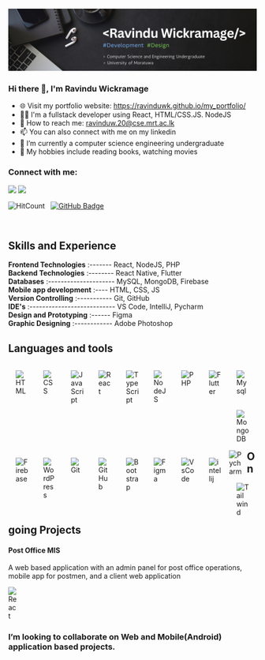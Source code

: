 ![Design and Development](https://github.com/RavinduWK/RavinduWK/blob/main/Banner_2.png)

### Hi there 👋, I'm Ravindu Wickramage
- 🌐 Visit my portfolio website: https://ravinduwk.github.io/my_portfolio/ 
- 🧑🏻 I'm a fullstack developer using React, HTML/CSS.JS. NodeJS
- 📧 How to reach me: ravinduw.20@cse.mrt.ac.lk
- 📫 You can also connect with me on my linkedin
- 🌱 I’m currently a computer science engineering undergraduate 
- 📗 My hobbies include reading books, watching movies


### Connect with me:

<a href = "https://www.linkedin.com/in/ravindu-wickramage"><img src="https://img.icons8.com/fluent/48/000000/linkedin.png"/></a>
<a href="mailto:ravinduyasiska@gmail.com"> <img src="https://img.icons8.com/fluent/48/000000/gmail.png" /> </a>

![HitCount](https://hits.dwyl.com/RavinduWK/RavinduWK.svg?style=flat-square) &nbsp; <a href="https://github.com/RavinduWK?tab=followers"><img src="https://img.shields.io/github/followers/RavinduWK?label=Followers&style=social" alt="GitHub Badge"></a>


<br/>

##  Skills and Experience

**Frontend Technologies**  :-------   React, NodeJS, PHP              
**Backend Technologies**   :--------   React Native, Flutter           
**Databases**              :---------------------   MySQL, MongoDB, Firebase        
**Mobile app development** :----   HTML, CSS, JS                   
**Version Controlling**    :-----------   Git, GitHub                     
**IDE's**                  :---------------------------   VS Code, IntelliJ, Pycharm      
**Design and Prototyping** :------   Figma                           
**Graphic Designing**      :------------   Adobe Photoshop                 


<h2> Languages and tools</h2>

<img align="left" alt="HTML" width="26px" style="padding:15px;" src="https://cdn.jsdelivr.net/gh/devicons/devicon/icons/html5/html5-plain.svg" />
<img align="left" alt="CSS" width="26px" style="padding:15px;" src="https://cdn.jsdelivr.net/gh/devicons/devicon/icons/css3/css3-plain.svg" />
<img align="left" alt="JavaScript" width="26px" style="padding:15px;" src="https://cdn.jsdelivr.net/gh/devicons/devicon/icons/javascript/javascript-plain.svg" />
<img align="left" alt="React" width="26px" style="padding:15px;" src="https://cdn.jsdelivr.net/gh/devicons/devicon/icons/react/react-original.svg" />
<img align="left" alt="TypeScript" width="26px" style="padding:15px;" src="https://cdn.jsdelivr.net/gh/devicons/devicon/icons/typescript/typescript-plain.svg" />
<img align="left" alt="NodeJS" width="26px" style="padding:15px;" src="https://cdn.jsdelivr.net/gh/devicons/devicon/icons/nodejs/nodejs-original-wordmark.svg" />
<img align="left" alt="PHP" width="26px" style="padding:15px;" src="https://cdn.jsdelivr.net/gh/devicons/devicon/icons/php/php-original.svg" />
<img align="left" alt="Flutter" width="26px" style="padding:15px;" src="https://cdn.jsdelivr.net/gh/devicons/devicon/icons/flutter/flutter-original.svg" />
<img align="left" alt="Mysql" width="26px" style="padding:15px;" src="https://cdn.jsdelivr.net/gh/devicons/devicon/icons/mysql/mysql-original.svg"/>
<img align="left" alt="MongoDB" width="26px" style="padding:15px;" src="https://cdn.jsdelivr.net/gh/devicons/devicon/icons/mongodb/mongodb-original.svg"/>
<br/>
<br/>

<img align="left" alt="Firebase" width="26px" style="padding:15px;" src="https://cdn.jsdelivr.net/gh/devicons/devicon/icons/firebase/firebase-plain.svg"/>
<img align="left" alt="WordPress" width="26px" style="padding:15px;" src="https://cdn.jsdelivr.net/gh/devicons/devicon/icons/wordpress/wordpress-plain.svg" />
<img align="left" alt="Git" width="26px" style="padding:15px;" src="https://cdn.jsdelivr.net/gh/devicons/devicon/icons/git/git-original.svg" />
<img align="left" alt="GitHub" width="26px" style="padding:15px;" src="https://cdn.jsdelivr.net/gh/devicons/devicon/icons/github/github-original.svg" />
<img align="left" alt="Bootstrap" width="26px" style="padding:15px;" src="https://cdn.jsdelivr.net/gh/devicons/devicon/icons/bootstrap/bootstrap-plain.svg" />
<img align="left" alt="Figma" width="26px" style="padding:15px;" src="https://cdn.jsdelivr.net/gh/devicons/devicon/icons/figma/figma-original.svg" />
<img align="left" alt="VsCode" width="26px" style="padding:15px;" src="https://cdn.jsdelivr.net/gh/devicons/devicon/icons/vscode/vscode-original.svg" />
<img align="left" alt="intellij" width="26px" style="padding:15px;" src="https://cdn.jsdelivr.net/gh/devicons/devicon/icons/intellij/intellij-original.svg" />
<img align="left" alt="Pycharm" width="26px" style="vertical-align:middle; margin-right:10px;" src="https://cdn.jsdelivr.net/gh/devicons/devicon/icons/pycharm/pycharm-plain.svg" />
<img align="left" alt="Tailwind" width="26px" style="padding:15px;" src="https://cdn.jsdelivr.net/gh/devicons/devicon/icons/photoshop/photoshop-plain.svg" />

<br/>
<br/>
<br />
<br /> 

## Ongoing Projects

#### Post Office MIS 
A web based application with an admin panel for post office operations, mobile app for postmen, and a client web application

<img align="left" alt="React" width="20px" style="padding-right:10px;" src="https://cdn.jsdelivr.net/gh/devicons/devicon/icons/react/react-original.svg"/>

<br />
<br />
<br />
<br />

### I’m looking to collaborate on Web and Mobile(Android) application based projects.

<br/>


